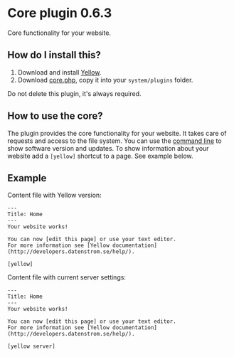 Core plugin 0.6.3
=================
Core functionality for your website.

How do I install this?
----------------------
1. Download and install [Yellow](https://github.com/datenstrom/yellow/).  
2. Download [core.php](core.php?raw=true), copy it into your `system/plugins` folder.  

Do not delete this plugin, it's always required.

How to use the core?
--------------------
The plugin provides the core functionality for your website. It takes care of requests and access to the file system. You can use the [command line](https://github.com/datenstrom/yellow-plugins/tree/master/commandline) to show software version and updates. To show information about your website add a `[yellow]` shortcut to a page. See example below.

Example
-------
Content file with Yellow version:

```
---
Title: Home
---
Your website works! 

You can now [edit this page] or use your text editor.  
For more information see [Yellow documentation](http://developers.datenstrom.se/help/).

[yellow]
```

Content file with current server settings:

```
---
Title: Home
---
Your website works! 

You can now [edit this page] or use your text editor.  
For more information see [Yellow documentation](http://developers.datenstrom.se/help/).

[yellow server]
```